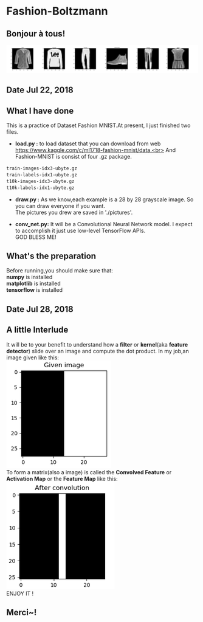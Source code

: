 # Fashion-Boltzmann
## Bonjour à tous!

![Image crashed](https://raw.githubusercontent.com/BoltzmannZhaung/Fashion-Boltzmann/master/img/pic.jpg)


## Date Jul 22, 2018
## What I have done
This is a practice of Dataset Fashion MNIST.At present, I just finished two files.

- **load.py :** to load dataset that you can download from web https://www.kaggle.com/c/ml1718-fashion-mnist/data.<br>
And Fashion-MNIST is consist of four .gz package.
```latex
train-images-idx3-ubyte.gz
train-labels-idx1-ubyte.gz
t10k-images-idx3-ubyte.gz
t10k-labels-idx1-ubyte.gz
```
- **draw.py :** As we know,each example is a 28 by 28 grayscale image.
So you can draw everyone if you want.<br>
The pictures you drew are saved in './pictures'.

- **conv_net.py:** It will be a Convolutional Neural Network model.
I expect to accomplish it just use low-level TensorFlow APIs.<br>
GOD BLESS ME!

## What's the preparation
Before running,you should make sure that:<br>
**numpy**       is installed<br>
**matplotlib**  is installed<br>
**tensorflow**  is installed<br>

## Date Jul 28, 2018
## A little Interlude
It will be to your benefit to understand how a **filter** or **kernel**(aka **feature detector**) slide over an image and compute the dot product.
In my job,an image given like this:<br>
![Image crashed](https://raw.githubusercontent.com/BoltzmannZhaung/Fashion-Boltzmann/master/img/pic2.png)<br>
To form a matrix(also a image) is called the **Convolved Feature** or **Activation Map** or the **Feature Map** like this:<br>
![Image crashed](https://raw.githubusercontent.com/BoltzmannZhaung/Fashion-Boltzmann/master/img/pic3.png)<br>
ENJOY IT !

## Merci~!